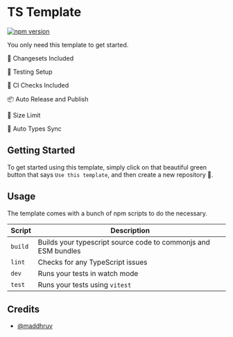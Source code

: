 # TS Template

[![npm version](https://badge.fury.io/js/ts-template-2.svg)](https://www.npmjs.com/package/ts-template-2)

You only need this template to get started.

🦋 Changesets Included

🧪 Testing Setup

🤖 CI Checks Included

📦 Auto Release and Publish

🚧 Size Limit

🦾 Auto Types Sync

## Getting Started

To get started using this template, simply click on that beautiful green button that says `Use this template`, and then create a new repository 🥑.

## Usage

The template comes with a bunch of npm scripts to do the necessary.

| Script | Description |
| --- | --- |
| `build` | Builds your typescript source code to commonjs and ESM bundles |
| `lint` | Checks for any TypeScript issues |
| `dev` | Runs your tests in watch mode |
| `test` | Runs your tests using `vitest` |

## Credits

- [@maddhruv](https://maddhruv.dev?ref=ts-template)
